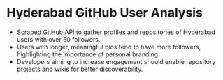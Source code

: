 # Hyderabad GitHub User Analysis

- Scraped GitHub API to gather profiles and repositories of Hyderabad users with over 50 followers.
- Users with longer, meaningful bios tend to have more followers, highlighting the importance of personal branding.
- Developers aiming to increase engagement should enable repository projects and wikis for better discoverability.
